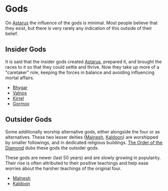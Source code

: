 # Gods

On [Astarus](../celestial-objects/astarus.md) the influence of the gods is minimal. Most people believe that they exist, but there is very rarely any indication of this outside of their belief.

## Insider Gods

It is said that the insider gods created [Astarus](../celestial-objects/astarus.md), prepared it, and brought the races to it so that they could settle and thrive. Now they take up more of a "caretaker" role, keeping the forces in balance and avoiding influencing mortal affairs.

- [Bhygar](deities/bhygar.md)
- [Valnos](deities/valnos.md)
- [Kirrel](deities/kirrel.md)
- [Gormox](deities/gormox.md)

## Outsider Gods

Some additionally worship alternative gods, either alongside the four or as alternatives. These two lesser deities ([Malnesh](deities/malnesh.md), [Kaldoon](deities/kaldoon.md)) are worshipped by smaller followings, and in dedicated religious buildings. [The Order of the Diamond](../organisations/the-order-of-the-diamond.md) dubs these gods the outsider gods.

These gods are newer (last 50 years) and are slowly growing in popularity. Their rise is often attributed to their positive teachings and help ease worries about the harsher teachings of the original four.

- [Malnesh](deities/malnesh.md)
- [Kaldoon](deities/kaldoon.md)
